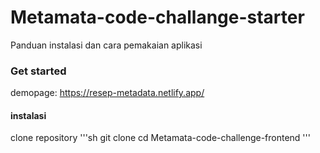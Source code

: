 # Metamata-code-challange-starter

Panduan instalasi dan cara pemakaian aplikasi

### Get started

demopage: https://resep-metadata.netlify.app/

#### instalasi

clone repository
'''sh
    git clone
    cd Metamata-code-challenge-frontend
'''



